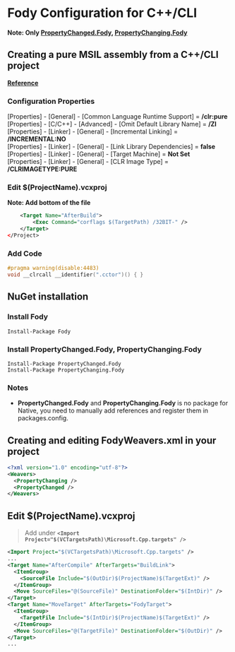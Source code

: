 # Fody Configuration for C++/CLI
**Note: Only [**PropertyChanged.Fody**](https://github.com/Fody/PropertyChanged), [**PropertyChanging.Fody**](https://github.com/Fody/PropertyChanging)**

## Creating a pure MSIL assembly from a C++/CLI project
[**Reference**](https://stackoverflow.com/questions/6695727/creating-a-pure-msil-assembly-from-a-c-cli-project)
### Configuration Properties
[Properties] - [General] - [Common Language Runtime Support] = **/clr:pure**  
[Properties] - [C/C++] - [Advanced] - [Omit Default Library Name] = **/Zl**  
[Properties] - [Linker] - [General] - [Incremental Linking] = **/INCREMENTAL:NO**  
[Properties] - [Linker] - [General] - [Link Library Dependencies] = **false**  
[Properties] - [Linker] - [General] - [Target Machine] = **Not Set**  
[Properties] - [Linker] - [General] - [CLR Image Type] = **/CLRIMAGETYPE:PURE**
### Edit $(ProjectName).vcxproj
**Note: Add bottom of the file**
```xml
    <Target Name="AfterBuild">
        <Exec Command="corflags $(TargetPath) /32BIT-" />
    </Target>
</Project>
```
### Add Code
```cpp
#pragma warning(disable:4483)
void __clrcall __identifier(".cctor")() { }
```

## NuGet installation
### Install Fody
```
Install-Package Fody
```
### Install PropertyChanged.Fody, PropertyChanging.Fody
```
Install-Package PropertyChanged.Fody
Install-Package PropertyChanging.Fody
```
### Notes
* **PropertyChanged.Fody** and **PropertyChanging.Fody** is no package for Native, you need to manually add references and register them in packages.config.

## Creating and editing FodyWeavers.xml in your project
```xml
<?xml version="1.0" encoding="utf-8"?>
<Weavers>
  <PropertyChanging />
  <PropertyChanged />
</Weavers>
```

## Edit $(ProjectName).vcxproj
> Add  under **`<Import Project="$(VCTargetsPath)\Microsoft.Cpp.targets" />`**
```xml
<Import Project="$(VCTargetsPath)\Microsoft.Cpp.targets" />
...
<Target Name="AfterCompile" AfterTargets="BuildLink">
  <ItemGroup>
    <SourceFile Include="$(OutDir)$(ProjectName)$(TargetExt)" />
  </ItemGroup>
  <Move SourceFiles="@(SourceFile)" DestinationFolder="$(IntDir)" />
</Target>
<Target Name="MoveTarget" AfterTargets="FodyTarget">
  <ItemGroup>
    <TargetFile Include="$(IntDir)$(ProjectName)$(TargetExt)" />
  </ItemGroup>
  <Move SourceFiles="@(TargetFile)" DestinationFolder="$(OutDir)" />
</Target>
...
```
